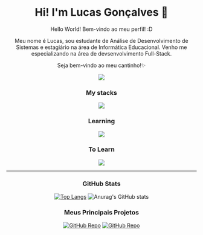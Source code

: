 
<h1 align="center">Hi! I'm Lucas Gonçalves 👋</h1>
<div align="center">
<p>
  Hello World! Bem-vindo ao meu perfil! :D
  
  Meu nome é Lucas, sou estudante de Análise de Desenvolvimento de Sistemas e estagiário na área de Informática Educacional. Venho me especializando na área de devsenvolvimento Full-Stack. 
  
  Seja bem-vindo ao meu cantinho!✨
</p>

<img src="https://i.pinimg.com/originals/29/12/98/29129842108c46684a26c427741db074.gif">

### My stacks

<p align="center">
  <a href="https://skillicons.dev">
    <img src="https://skillicons.dev/icons?i=angular,react,html,css,js,typescript,java,python,nodejs,mysql,postgresql,git,github" />
  </a>
</p>


### Learning

<p align="center">
  <a href="https://skillicons.dev">
    <img src="https://skillicons.dev/icons?i=angular,react,java,c,cpp,nodejs,spring,aws,docker" />
  </a>
</p>

### To Learn

<p align="center">
  <a href="https://skillicons.dev">
    <img src="https://skillicons.dev/icons?i=kotlin,ruby,jquery" />
  </a>
</p>

<hr/>

### GitHub Stats

[![Top Langs](https://github-readme-stats.vercel.app/api/top-langs/?username=Lucc-Minerva&layout=donut&theme=radical)](https://github.com/Lucc-Minerva/Lucc-Minerva)
![Anurag's GitHub stats](https://github-readme-stats.vercel.app/api?username=Lucc-Minerva&show_icons=true&theme=radical)

### Meus Principais Projetos
[![GitHub Repo](https://github-readme-stats.vercel.app/api/pin/?username=Lucc-Minerva&repo=To-Do-List_Java&theme=radical)](https://github.com/Lucc-Minerva/To-Do-List_Java)
[![GitHub Repo](https://github-readme-stats.vercel.app/api/pin/?username=Lucc-Minerva&repo=Angular-Blog&theme=radical)](https://github.com/Lucc-Minerva/Angular-Blog)

</div>

